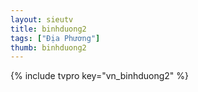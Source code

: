 ```yaml
---
layout: sieutv
title: binhduong2
tags: ["Địa Phương"]
thumb: binhduong2
---
```

{% include tvpro key="vn_binhduong2" %}